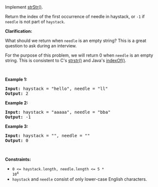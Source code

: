 Implement <a href="http://www.cplusplus.com/reference/cstring/strstr/" target="_blank">strStr()</a>.

Return the index of the first occurrence of needle in haystack, or `` -1 `` if `` needle `` is not part of `` haystack ``.

__Clarification:__

What should we return when `` needle `` is an empty string? This is a great question to ask during an interview.

For the purpose of this problem, we will return 0 when `` needle `` is an empty string. This is consistent to C's&nbsp;<a href="http://www.cplusplus.com/reference/cstring/strstr/" target="_blank">strstr()</a> and Java's&nbsp;<a href="https://docs.oracle.com/javase/7/docs/api/java/lang/String.html#indexOf(java.lang.String)" target="_blank">indexOf()</a>.

&nbsp;

__Example 1:__

<pre><strong>Input:</strong> haystack = "hello", needle = "ll"
<strong>Output:</strong> 2
</pre>

__Example 2:__

<pre><strong>Input:</strong> haystack = "aaaaa", needle = "bba"
<strong>Output:</strong> -1
</pre>

__Example 3:__

<pre><strong>Input:</strong> haystack = "", needle = ""
<strong>Output:</strong> 0
</pre>

&nbsp;

__Constraints:__

*   <code>0 &lt;= haystack.length, needle.length &lt;= 5 * 10<sup>4</sup></code>
*   `` haystack `` and&nbsp;`` needle `` consist of only lower-case English characters.